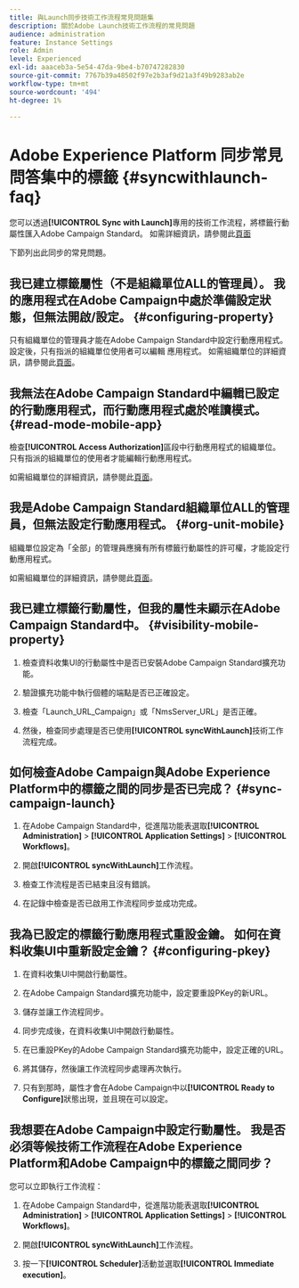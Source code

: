 ```yaml
---
title: 與Launch同步技術工作流程常見問題集
description: 關於Adobe Launch技術工作流程的常見問題
audience: administration
feature: Instance Settings
role: Admin
level: Experienced
exl-id: aaaceb3a-5e54-47da-9be4-b70747282830
source-git-commit: 7767b39a48502f97e2b3af9d21a3f49b9283ab2e
workflow-type: tm+mt
source-wordcount: '494'
ht-degree: 1%

---
```


# Adobe Experience Platform 同步常見問答集中的標籤 {#syncwithlaunch-faq}

您可以透過&#x200B;**[!UICONTROL Sync with Launch]**&#x200B;專用的技術工作流程，將標籤行動屬性匯入Adobe Campaign Standard。 如需詳細資訊，請參閱此[頁面](../../administration/using/technical-workflows.md)

下節列出此同步的常見問題。

## 我已建立標籤屬性（不是組織單位ALL的管理員）。 我的應用程式在Adobe Campaign中處於準備設定狀態，但無法開啟/設定。 {#configuring-property}

只有組織單位的管理員才能在Adobe Campaign Standard中設定行動應用程式。 設定後，只有指派的組織單位使用者可以編輯
應用程式。 如需組織單位的詳細資訊，請參閱此[頁面](../../administration/using/organizational-units.md)。

## 我無法在Adobe Campaign Standard中編輯已設定的行動應用程式，而行動應用程式處於唯讀模式。 {#read-mode-mobile-app}

檢查&#x200B;**[!UICONTROL Access Authorization]**&#x200B;區段中行動應用程式的組織單位。 只有指派的組織單位的使用者才能編輯行動應用程式。

如需組織單位的詳細資訊，請參閱此[頁面](../../administration/using/organizational-units.md)。

## 我是Adobe Campaign Standard組織單位ALL的管理員，但無法設定行動應用程式。 {#org-unit-mobile}

組織單位設定為「全部」的管理員應擁有所有標籤行動屬性的許可權，才能設定行動應用程式。

如需組織單位的詳細資訊，請參閱此[頁面](../../administration/using/organizational-units.md)。

## 我已建立標籤行動屬性，但我的屬性未顯示在Adobe Campaign Standard中。 {#visibility-mobile-property}

1. 檢查資料收集UI的行動屬性中是否已安裝Adobe Campaign Standard擴充功能。

1. 驗證擴充功能中執行個體的端點是否已正確設定。

1. 檢查「Launch_URL_Campaign」或「NmsServer_URL」是否正確。

1. 然後，檢查同步處理是否已使用&#x200B;**[!UICONTROL syncWithLaunch]**&#x200B;技術工作流程完成。

## 如何檢查Adobe Campaign與Adobe Experience Platform中的標籤之間的同步是否已完成？ {#sync-campaign-launch}

1. 在Adobe Campaign Standard中，從進階功能表選取&#x200B;**[!UICONTROL Administration]** > **[!UICONTROL Application Settings]** > **[!UICONTROL Workflows]**。

1. 開啟&#x200B;**[!UICONTROL syncWithLaunch]**&#x200B;工作流程。

1. 檢查工作流程是否已結束且沒有錯誤。

1. 在記錄中檢查是否已啟用工作流程同步並成功完成。

## 我為已設定的標籤行動應用程式重設金鑰。 如何在資料收集UI中重新設定金鑰？ {#configuring-pkey}

1. 在資料收集UI中開啟行動屬性。

1. 在Adobe Campaign Standard擴充功能中，設定要重設PKey的新URL。

1. 儲存並讓工作流程同步。

1. 同步完成後，在資料收集UI中開啟行動屬性。

1. 在已重設PKey的Adobe Campaign Standard擴充功能中，設定正確的URL。

1. 將其儲存，然後讓工作流程同步處理再次執行。

1. 只有到那時，屬性才會在Adobe Campaign中以&#x200B;**[!UICONTROL Ready to Configure]**&#x200B;狀態出現，並且現在可以設定。

## 我想要在Adobe Campaign中設定行動屬性。 我是否必須等候技術工作流程在Adobe Experience Platform和Adobe Campaign中的標籤之間同步？

您可以立即執行工作流程：

1. 在Adobe Campaign Standard中，從進階功能表選取&#x200B;**[!UICONTROL Administration]** > **[!UICONTROL Application Settings]** > **[!UICONTROL Workflows]**。

1. 開啟&#x200B;**[!UICONTROL syncWithLaunch]**&#x200B;工作流程。

1. 按一下&#x200B;**[!UICONTROL Scheduler]**&#x200B;活動並選取&#x200B;**[!UICONTROL Immediate execution]**。
